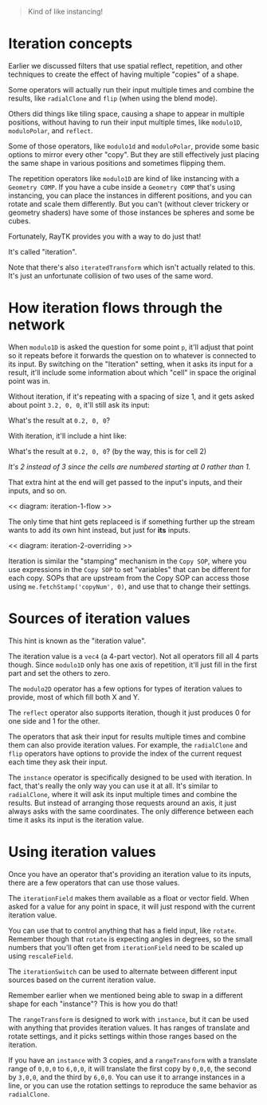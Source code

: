 > Kind of like instancing!

# Iteration concepts

Earlier we discussed filters that use spatial reflect, repetition, and other techniques to create the effect of having multiple "copies" of a shape.

Some operators will actually run their input multiple times and combine the results, like `radialClone` and `flip` (when using the blend mode).

Others did things like tiling space, causing a shape to appear in multiple positions, without having to run their input multiple times, like `modulo1D`, `moduloPolar`, and `reflect`.

Some of those operators, like `modulo1d` and `moduloPolar`, provide some basic options to mirror every other "copy". But they are still effectively just placing the same shape in various positions and sometimes flipping them.

The repetition operators like `modulo1D` are kind of like instancing with a `Geometry COMP`. If you have a cube inside a `Geometry COMP` that's using instancing, you can place the instances in different positions, and you can rotate and scale them differently. But you can't (without clever trickery or geometry shaders) have some of those instances be spheres and some be cubes.

Fortunately, RayTK provides you with a way to do just that!

It's called "iteration".

Note that there's also `iteratedTransform` which isn't actually related to this. It's just an unfortunate collision of two uses of the same word.

# How iteration flows through the network

When `modulo1D` is asked the question for some point `p`, it'll adjust that point so it repeats before it forwards the question on to whatever is connected to its input. By switching on the "Iteration" setting, when it asks its input for a result, it'll include some information about which "cell" in space the original point was in.

Without iteration, if it's repeating with a spacing of size 1, and it gets asked about point `3.2, 0, 0`, it'll still ask its input:

What's the result at `0.2, 0, 0`?

With iteration, it'll include a hint like:

What's the result at `0.2, 0, 0`? (by the way, this is for cell 2)

*It's 2 instead of 3 since the cells are numbered starting at 0 rather than 1.*

That extra hint at the end will get passed to the input's inputs, and their inputs, and so on.

<< diagram: iteration-1-flow >>

The only time that hint gets replaceed is if something further up the stream wants to add its own hint instead, but just for **its** inputs.

<< diagram: iteration-2-overriding >>

Iteration is similar the "stamping" mechanism in the `Copy SOP`, where you use expressions in the `Copy SOP` to set "variables" that can be different for each copy. SOPs that are upstream from the Copy SOP can access those using `me.fetchStamp('copyNum', 0)`, and use that to change their settings.

# Sources of iteration values

This hint is known as the "iteration value".

The iteration value is a `vec4` (a 4-part vector). Not all operators fill all 4 parts though. Since `modulo1D` only has one axis of repetition, it'll just fill in the first part and set the others to zero.

The `modulo2D` operator has a few options for types of iteration values to provide, most of which fill both X and Y.

The `reflect` operator also supports iteration, though it just produces 0 for one side and 1 for the other.

The operators that ask their input for results multiple times and combine them can also provide iteration values. For example, the `radialClone` and `flip` operators have options to provide the index of the current request each time they ask their input.

The `instance` operator is specifically designed to be used with iteration. In fact, that's really the only way you can use it at all. It's similar to `radialClone`, where it will ask its input multiple times and combine the results. But instead of arranging those requests around an axis, it just always asks with the same coordinates. The only difference between each time it asks its input is the iteration value.

# Using iteration values

Once you have an operator that's providing an iteration value to its inputs, there are a few operators that can use those values.

The `iterationField` makes them available as a float or vector field. When asked for a value for any point in space, it will just respond with the current iteration value.

You can use that to control anything that has a field input, like `rotate`. Remember though that `rotate` is expecting angles in degrees, so the small numbers that you'll often get from `iterationField` need to be scaled up using `rescaleField`.

The `iterationSwitch` can be used to alternate between different input sources based on the current iteration value.

Remember earlier when we mentioned being able to swap in a different shape for each "instance"? This is how you do that!

The `rangeTransform` is designed to work with `instance`, but it can be used with anything that provides iteration values. It has ranges of translate and rotate settings, and it picks settings within those ranges based on the iteration.

If you have an `instance` with 3 copies, and a `rangeTransform` with a translate range of `0,0,0` to `6,0,0`, it will translate the first copy by `0,0,0`, the second by `3,0,0`, and the third by `6,0,0`. You can use it to arrange instances in a line, or you can use the rotation settings to reproduce the same behavior as `radialClone`.
